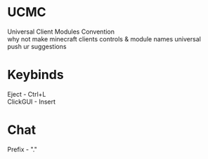 # UCMC
Universal Client Modules Convention
</br>why not make minecraft clients controls & module names universal
</br> push ur suggestions

# Keybinds

Eject - Ctrl+L</br>
ClickGUI - Insert</br>

# Chat

Prefix - "."
